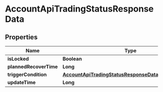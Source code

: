 

# AccountApiTradingStatusResponseData


## Properties

| Name | Type | Description | Notes |
|------------ | ------------- | ------------- | -------------|
|**isLocked** | **Boolean** |  |  [optional] |
|**plannedRecoverTime** | **Long** |  |  [optional] |
|**triggerCondition** | [**AccountApiTradingStatusResponseDataTriggerCondition**](AccountApiTradingStatusResponseDataTriggerCondition.md) |  |  [optional] |
|**updateTime** | **Long** |  |  [optional] |



